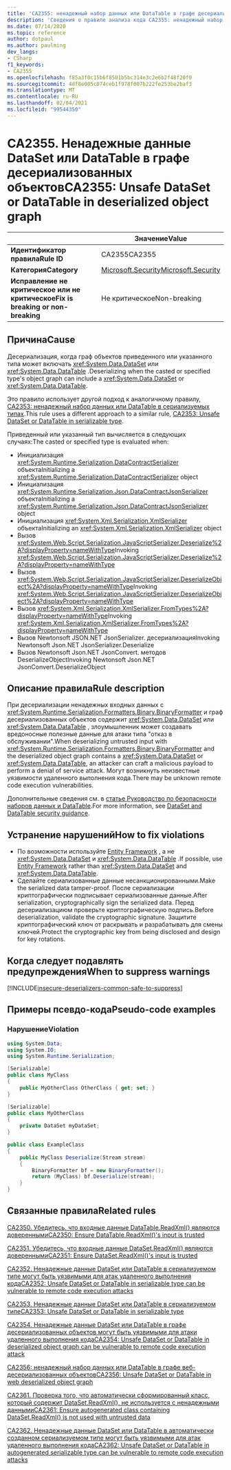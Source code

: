```yaml
---
title: 'CA2355: ненадежный набор данных или DataTable в графе десериализованных объектов (анализ кода)'
description: 'Сведения о правиле анализа кода CA2355: ненадежный набор данных или DataTable в графе десериализованных объектов'
ms.date: 07/14/2020
ms.topic: reference
author: dotpaul
ms.author: paulming
dev_langs:
- CSharp
f1_keywords:
- CA2355
ms.openlocfilehash: f85a3f0c15b6f8501b5bc314e3c2e6b2f48f20f0
ms.sourcegitcommit: 4df8e005c074ceb1f978f007b222fe253be2baf3
ms.translationtype: MT
ms.contentlocale: ru-RU
ms.lasthandoff: 02/04/2021
ms.locfileid: "99544350"
---
```

# <a name="ca2355-unsafe-dataset-or-datatable-in-deserialized-object-graph"></a><span data-ttu-id="b9a6e-103">CA2355. Ненадежные данные DataSet или DataTable в графе десериализованных объектов</span><span class="sxs-lookup"><span data-stu-id="b9a6e-103">CA2355: Unsafe DataSet or DataTable in deserialized object graph</span></span>

| | <span data-ttu-id="b9a6e-104">Значение</span><span class="sxs-lookup"><span data-stu-id="b9a6e-104">Value</span></span> |
|-|-|
| <span data-ttu-id="b9a6e-105">**Идентификатор правила**</span><span class="sxs-lookup"><span data-stu-id="b9a6e-105">**Rule ID**</span></span> |<span data-ttu-id="b9a6e-106">CA2355</span><span class="sxs-lookup"><span data-stu-id="b9a6e-106">CA2355</span></span>|
| <span data-ttu-id="b9a6e-107">**Категория**</span><span class="sxs-lookup"><span data-stu-id="b9a6e-107">**Category**</span></span> |[<span data-ttu-id="b9a6e-108">Microsoft.Security</span><span class="sxs-lookup"><span data-stu-id="b9a6e-108">Microsoft.Security</span></span>](security-warnings.md)|
| <span data-ttu-id="b9a6e-109">**Исправление не критическое или не критическое**</span><span class="sxs-lookup"><span data-stu-id="b9a6e-109">**Fix is breaking or non-breaking**</span></span> |<span data-ttu-id="b9a6e-110">Не критическое</span><span class="sxs-lookup"><span data-stu-id="b9a6e-110">Non-breaking</span></span>|

## <a name="cause"></a><span data-ttu-id="b9a6e-111">Причина</span><span class="sxs-lookup"><span data-stu-id="b9a6e-111">Cause</span></span>

<span data-ttu-id="b9a6e-112">Десериализация, когда граф объектов приведенного или указанного типа может включать <xref:System.Data.DataSet> или <xref:System.Data.DataTable> .</span><span class="sxs-lookup"><span data-stu-id="b9a6e-112">Deserializing when the casted or specified type's object graph can include a <xref:System.Data.DataSet> or <xref:System.Data.DataTable>.</span></span>

<span data-ttu-id="b9a6e-113">Это правило использует другой подход к аналогичному правилу, [CA2353: ненадежный набор данных или DataTable в сериализуемых типах](ca2353.md).</span><span class="sxs-lookup"><span data-stu-id="b9a6e-113">This rule uses a different approach to a similar rule, [CA2353: Unsafe DataSet or DataTable in serializable type](ca2353.md).</span></span>

<span data-ttu-id="b9a6e-114">Приведенный или указанный тип вычисляется в следующих случаях:</span><span class="sxs-lookup"><span data-stu-id="b9a6e-114">The casted or specified type is evaluated when:</span></span>

- <span data-ttu-id="b9a6e-115">Инициализация <xref:System.Runtime.Serialization.DataContractSerializer> объекта</span><span class="sxs-lookup"><span data-stu-id="b9a6e-115">Initializing a <xref:System.Runtime.Serialization.DataContractSerializer> object</span></span>
- <span data-ttu-id="b9a6e-116">Инициализация <xref:System.Runtime.Serialization.Json.DataContractJsonSerializer> объекта</span><span class="sxs-lookup"><span data-stu-id="b9a6e-116">Initializing a <xref:System.Runtime.Serialization.Json.DataContractJsonSerializer> object</span></span>
- <span data-ttu-id="b9a6e-117">Инициализация <xref:System.Xml.Serialization.XmlSerializer> объекта</span><span class="sxs-lookup"><span data-stu-id="b9a6e-117">Initializing an <xref:System.Xml.Serialization.XmlSerializer> object</span></span>
- <span data-ttu-id="b9a6e-118">Вызов <xref:System.Web.Script.Serialization.JavaScriptSerializer.Deserialize%2A?displayProperty=nameWithType></span><span class="sxs-lookup"><span data-stu-id="b9a6e-118">Invoking <xref:System.Web.Script.Serialization.JavaScriptSerializer.Deserialize%2A?displayProperty=nameWithType></span></span>
- <span data-ttu-id="b9a6e-119">Вызов <xref:System.Web.Script.Serialization.JavaScriptSerializer.DeserializeObject%2A?displayProperty=nameWithType></span><span class="sxs-lookup"><span data-stu-id="b9a6e-119">Invoking <xref:System.Web.Script.Serialization.JavaScriptSerializer.DeserializeObject%2A?displayProperty=nameWithType></span></span>
- <span data-ttu-id="b9a6e-120">Вызов <xref:System.Xml.Serialization.XmlSerializer.FromTypes%2A?displayProperty=nameWithType></span><span class="sxs-lookup"><span data-stu-id="b9a6e-120">Invoking <xref:System.Xml.Serialization.XmlSerializer.FromTypes%2A?displayProperty=nameWithType></span></span>
- <span data-ttu-id="b9a6e-121">Вызов Newtonsoft JSON.NET JsonSerializer. десериализация</span><span class="sxs-lookup"><span data-stu-id="b9a6e-121">Invoking Newtonsoft Json.NET JsonSerializer.Deserialize</span></span>
- <span data-ttu-id="b9a6e-122">Вызов Newtonsoft Json.NET JsonConvert. методов DeserializeObject</span><span class="sxs-lookup"><span data-stu-id="b9a6e-122">Invoking Newtonsoft Json.NET JsonConvert.DeserializeObject</span></span>

## <a name="rule-description"></a><span data-ttu-id="b9a6e-123">Описание правила</span><span class="sxs-lookup"><span data-stu-id="b9a6e-123">Rule description</span></span>

<span data-ttu-id="b9a6e-124">При десериализации ненадежных входных данных с <xref:System.Runtime.Serialization.Formatters.Binary.BinaryFormatter> и граф десериализованных объектов содержит <xref:System.Data.DataSet> или <xref:System.Data.DataTable> , злоумышленник может создавать вредоносные полезные данные для атаки типа "отказ в обслуживании".</span><span class="sxs-lookup"><span data-stu-id="b9a6e-124">When deserializing untrusted input with <xref:System.Runtime.Serialization.Formatters.Binary.BinaryFormatter> and the deserialized object graph contains a <xref:System.Data.DataSet> or <xref:System.Data.DataTable>, an attacker can craft a malicious payload to perform a denial of service attack.</span></span> <span data-ttu-id="b9a6e-125">Могут возникнуть неизвестные уязвимости удаленного выполнения кода.</span><span class="sxs-lookup"><span data-stu-id="b9a6e-125">There may be unknown remote code execution vulnerabilities.</span></span>

<span data-ttu-id="b9a6e-126">Дополнительные сведения см. в [статье Руководство по безопасности наборов данных и DataTable](../../../framework/data/adonet/dataset-datatable-dataview/security-guidance.md).</span><span class="sxs-lookup"><span data-stu-id="b9a6e-126">For more information, see [DataSet and DataTable security guidance](../../../framework/data/adonet/dataset-datatable-dataview/security-guidance.md).</span></span>

## <a name="how-to-fix-violations"></a><span data-ttu-id="b9a6e-127">Устранение нарушений</span><span class="sxs-lookup"><span data-stu-id="b9a6e-127">How to fix violations</span></span>

- <span data-ttu-id="b9a6e-128">По возможности используйте [Entity Framework](/ef/) , а не <xref:System.Data.DataSet> и <xref:System.Data.DataTable> .</span><span class="sxs-lookup"><span data-stu-id="b9a6e-128">If possible, use [Entity Framework](/ef/) rather than <xref:System.Data.DataSet> and <xref:System.Data.DataTable>.</span></span>
- <span data-ttu-id="b9a6e-129">Сделайте сериализованные данные несанкционированными.</span><span class="sxs-lookup"><span data-stu-id="b9a6e-129">Make the serialized data tamper-proof.</span></span> <span data-ttu-id="b9a6e-130">После сериализации криптографически подписывает сериализованные данные.</span><span class="sxs-lookup"><span data-stu-id="b9a6e-130">After serialization, cryptographically sign the serialized data.</span></span> <span data-ttu-id="b9a6e-131">Перед десериализациюм проверьте криптографическую подпись.</span><span class="sxs-lookup"><span data-stu-id="b9a6e-131">Before deserialization, validate the cryptographic signature.</span></span> <span data-ttu-id="b9a6e-132">Защитите криптографический ключ от раскрывать и разрабатывать для смены ключей.</span><span class="sxs-lookup"><span data-stu-id="b9a6e-132">Protect the cryptographic key from being disclosed and design for key rotations.</span></span>

## <a name="when-to-suppress-warnings"></a><span data-ttu-id="b9a6e-133">Когда следует подавлять предупреждения</span><span class="sxs-lookup"><span data-stu-id="b9a6e-133">When to suppress warnings</span></span>

[!INCLUDE[insecure-deserializers-common-safe-to-suppress](~/includes/code-analysis/insecure-deserializers-common-safe-to-suppress.md)]

## <a name="pseudo-code-examples"></a><span data-ttu-id="b9a6e-134">Примеры псевдо-кода</span><span class="sxs-lookup"><span data-stu-id="b9a6e-134">Pseudo-code examples</span></span>

### <a name="violation"></a><span data-ttu-id="b9a6e-135">Нарушение</span><span class="sxs-lookup"><span data-stu-id="b9a6e-135">Violation</span></span>

```csharp
using System.Data;
using System.IO;
using System.Runtime.Serialization;

[Serializable]
public class MyClass
{
    public MyOtherClass OtherClass { get; set; }
}

[Serializable]
public class MyOtherClass
{
    private DataSet myDataSet;
}

public class ExampleClass
{
    public MyClass Deserialize(Stream stream)
    {
        BinaryFormatter bf = new BinaryFormatter();
        return (MyClass) bf.Deserialize(stream);
    }
}
```

## <a name="related-rules"></a><span data-ttu-id="b9a6e-136">Связанные правила</span><span class="sxs-lookup"><span data-stu-id="b9a6e-136">Related rules</span></span>

[<span data-ttu-id="b9a6e-137">CA2350. Убедитесь, что входные данные DataTable.ReadXml() являются доверенными</span><span class="sxs-lookup"><span data-stu-id="b9a6e-137">CA2350: Ensure DataTable.ReadXml()'s input is trusted</span></span>](ca2350.md)

[<span data-ttu-id="b9a6e-138">CA2351. Убедитесь, что входные данные DataSet.ReadXml() являются доверенными</span><span class="sxs-lookup"><span data-stu-id="b9a6e-138">CA2351: Ensure DataSet.ReadXml()'s input is trusted</span></span>](ca2351.md)

[<span data-ttu-id="b9a6e-139">CA2352. Ненадежные данные DataSet или DataTable в сериализуемом типе могут быть уязвимыми для атак удаленного выполнения кода</span><span class="sxs-lookup"><span data-stu-id="b9a6e-139">CA2352: Unsafe DataSet or DataTable in serializable type can be vulnerable to remote code execution attacks</span></span>](ca2352.md)

[<span data-ttu-id="b9a6e-140">CA2353. Ненадежные данные DataSet или DataTable в сериализуемом типе</span><span class="sxs-lookup"><span data-stu-id="b9a6e-140">CA2353: Unsafe DataSet or DataTable in serializable type</span></span>](ca2353.md)

[<span data-ttu-id="b9a6e-141">CA2354. Ненадежные данные DataSet или DataTable в графе десериализованных объектов могут быть уязвимыми для атаки удаленного выполнения кода</span><span class="sxs-lookup"><span data-stu-id="b9a6e-141">CA2354: Unsafe DataSet or DataTable in deserialized object graph can be vulnerable to remote code execution attack</span></span>](ca2354.md)

[<span data-ttu-id="b9a6e-142">CA2356: ненадежный набор данных или DataTable в графе веб-десериализованных объектов</span><span class="sxs-lookup"><span data-stu-id="b9a6e-142">CA2356: Unsafe DataSet or DataTable in web deserialized object graph</span></span>](ca2356.md)

[<span data-ttu-id="b9a6e-143">CA2361. Проверка того, что автоматически сформированный класс, который содержит DataSet.ReadXml(), не используется с ненадежными данными</span><span class="sxs-lookup"><span data-stu-id="b9a6e-143">CA2361: Ensure autogenerated class containing DataSet.ReadXml() is not used with untrusted data</span></span>](ca2361.md)

[<span data-ttu-id="b9a6e-144">CA2362. Ненадежные данные DataSet или DataTable в автоматически созданном сериализуемом типе могут быть уязвимыми для атак удаленного выполнения кода</span><span class="sxs-lookup"><span data-stu-id="b9a6e-144">CA2362: Unsafe DataSet or DataTable in autogenerated serializable type can be vulnerable to remote code execution attacks</span></span>](ca2362.md)
